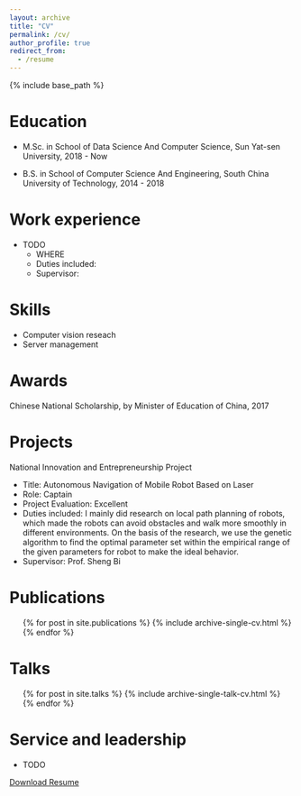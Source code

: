 ```yaml
---
layout: archive
title: "CV"
permalink: /cv/
author_profile: true
redirect_from:
  - /resume
---
```


{% include base_path %}

Education
======
* M.Sc. in School of Data Science And Computer Science, Sun Yat-sen University, 2018 - Now

* B.S. in School of Computer Science And Engineering, South China University of Technology, 2014 - 2018

Work experience
======
* TODO
  * WHERE
  * Duties included: 
  * Supervisor:

  
Skills
======
* Computer vision reseach
* Server management

Awards
======
Chinese National Scholarship, by Minister of Education of China, 2017

Projects
======
National Innovation and Entrepreneurship Project
- Title: Autonomous Navigation of Mobile Robot Based on Laser
- Role: Captain
- Project Evaluation: Excellent
- Duties included: I mainly did research on local path planning of robots, which made the robots can avoid obstacles and walk more smoothly in different environments. On the basis of the research, we use the genetic algorithm to find the optimal parameter set within the empirical range of the given parameters for robot to make the ideal behavior.
- Supervisor: Prof. Sheng Bi

Publications
======
  <ul>{% for post in site.publications %}
    {% include archive-single-cv.html %}
  {% endfor %}</ul>
  

Talks
======
  <ul>{% for post in site.talks %}
    {% include archive-single-talk-cv.html %}
  {% endfor %}</ul>
  

<!-- Teaching
======
  <ul>{% for post in site.teaching %}
    {% include archive-single-cv.html %}
  {% endfor %}</ul> -->
  
Service and leadership
======
* TODO

[Download Resume](https://harlanhong.github.io/Projects/Resume/resume.pdf)

